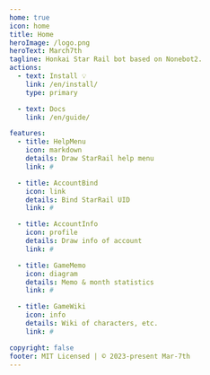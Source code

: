 ```yaml
---
home: true
icon: home
title: Home
heroImage: /logo.png
heroText: March7th
tagline: Honkai Star Rail bot based on Nonebot2.
actions:
  - text: Install 💡
    link: /en/install/
    type: primary

  - text: Docs
    link: /en/guide/

features:
  - title: HelpMenu
    icon: markdown
    details: Draw StarRail help menu
    link: #

  - title: AccountBind
    icon: link
    details: Bind StarRail UID
    link: #

  - title: AccountInfo
    icon: profile
    details: Draw info of account
    link: #

  - title: GameMemo
    icon: diagram
    details: Memo & month statistics
    link: #

  - title: GameWiki
    icon: info
    details: Wiki of characters, etc.
    link: #

copyright: false
footer: MIT Licensed | © 2023-present Mar-7th
---
```

